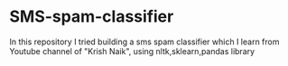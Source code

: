 # SMS-spam-classifier
In this repository I tried building a sms spam classifier which I learn from Youtube channel of "Krish Naik", using nltk,sklearn,pandas library 
